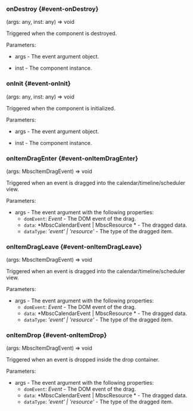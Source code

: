 ### onDestroy {#event-onDestroy}

(args: any, inst: any) => void


Triggered when the component is destroyed.

Parameters:
 - args - The event argument object.

 - inst - The component instance.


### onInit {#event-onInit}

(args: any, inst: any) => void


Triggered when the component is initialized.

Parameters:
 - args - The event argument object.

 - inst - The component instance.


### onItemDragEnter {#event-onItemDragEnter}

(args: MbscItemDragEvent) => void


Triggered when an event is dragged into the calendar/timeline/scheduler view.

Parameters:
 - args - The event argument with the following properties:
   - `domEvent`: *Event* - The DOM event of the drag.
   - `data`: *MbscCalendarEvent | MbscResource * - The dragged data.
   - `dataType`: *&#039;event&#039; | &#039;resource&#039;* - The type of the dragged item.


### onItemDragLeave {#event-onItemDragLeave}

(args: MbscItemDragEvent) => void


Triggered when an event is dragged into the calendar/timeline/scheduler view.

Parameters:
 - args - The event argument with the following properties:
   - `domEvent`: *Event* - The DOM event of the drag.
   - `data`: *MbscCalendarEvent | MbscResource * - The dragged data.
   - `dataType`: *&#039;event&#039; | &#039;resource&#039;* - The type of the dragged item.


### onItemDrop {#event-onItemDrop}

(args: MbscItemDragEvent) => void


Triggered when an event is dropped inside the drop container.

Parameters:
 - args - The event argument with the following properties:
   - `domEvent`: *Event* - The DOM event of the drag.
   - `data`: *MbscCalendarEvent | MbscResource * - The dragged data.
   - `dataType`: *&#039;event&#039; | &#039;resource&#039;* - The type of the dragged item.

